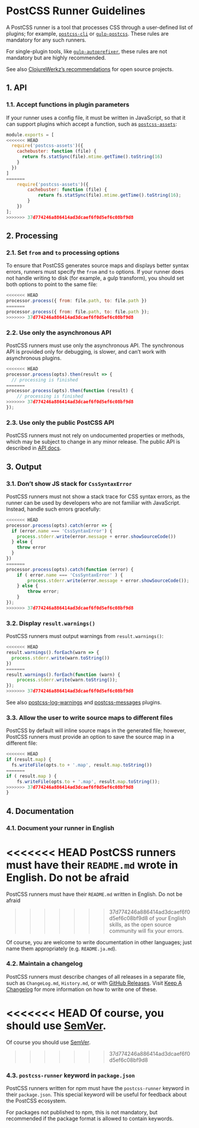 # PostCSS Runner Guidelines

A PostCSS runner is a tool that processes CSS through a user-defined list
of plugins; for example, [`postcss-cli`] or [`gulp‑postcss`].
These rules are mandatory for any such runners.

For single-plugin tools, like [`gulp-autoprefixer`],
these rules are not mandatory but are highly recommended.

See also [ClojureWerkz’s recommendations] for open source projects.

[ClojureWerkz’s recommendations]:  http://blog.clojurewerkz.org/blog/2013/04/20/how-to-make-your-open-source-project-really-awesome/
[`gulp-autoprefixer`]: https://github.com/sindresorhus/gulp-autoprefixer
[`gulp‑postcss`]:      https://github.com/w0rm/gulp-postcss
[`postcss-cli`]:       https://github.com/postcss/postcss-cli

## 1. API

### 1.1. Accept functions in plugin parameters

If your runner uses a config file, it must be written in JavaScript, so that
it can support plugins which accept a function, such as [`postcss-assets`]:

```js
module.exports = [
<<<<<<< HEAD
  require('postcss-assets')({
    cachebuster: function (file) {
      return fs.statSync(file).mtime.getTime().toString(16)
    }
  })
]
=======
    require('postcss-assets')({
        cachebuster: function (file) {
            return fs.statSync(file).mtime.getTime().toString(16);
        }
    })
];
>>>>>>> 37d774246a886414ad3dcaef6f0d5ef6c08bf9d8
```

[`postcss-assets`]: https://github.com/borodean/postcss-assets

## 2. Processing

### 2.1. Set `from` and `to` processing options

To ensure that PostCSS generates source maps and displays better syntax errors,
runners must specify the `from` and `to` options. If your runner does not handle
writing to disk (for example, a gulp transform), you should set both options
to point to the same file:

```js
<<<<<<< HEAD
processor.process({ from: file.path, to: file.path })
=======
processor.process({ from: file.path, to: file.path });
>>>>>>> 37d774246a886414ad3dcaef6f0d5ef6c08bf9d8
```

### 2.2. Use only the asynchronous API

PostCSS runners must use only the asynchronous API.
The synchronous API is provided only for debugging, is slower,
and can’t work with asynchronous plugins.

```js
<<<<<<< HEAD
processor.process(opts).then(result => {
  // processing is finished
=======
processor.process(opts).then(function (result) {
    // processing is finished
>>>>>>> 37d774246a886414ad3dcaef6f0d5ef6c08bf9d8
});
```

### 2.3. Use only the public PostCSS API

PostCSS runners must not rely on undocumented properties or methods,
which may be subject to change in any minor release. The public API
is described in [API docs].

[API docs]: http://api.postcss.org/

## 3. Output

### 3.1. Don’t show JS stack for `CssSyntaxError`

PostCSS runners must not show a stack trace for CSS syntax errors,
as the runner can be used by developers who are not familiar with JavaScript.
Instead, handle such errors gracefully:

```js
<<<<<<< HEAD
processor.process(opts).catch(error => {
  if (error.name === 'CssSyntaxError') {
    process.stderr.write(error.message + error.showSourceCode())
  } else {
    throw error
  }
})
=======
processor.process(opts).catch(function (error) {
    if ( error.name === 'CssSyntaxError' ) {
        process.stderr.write(error.message + error.showSourceCode());
    } else {
        throw error;
    }
});
>>>>>>> 37d774246a886414ad3dcaef6f0d5ef6c08bf9d8
```

### 3.2. Display `result.warnings()`

PostCSS runners must output warnings from `result.warnings()`:

```js
<<<<<<< HEAD
result.warnings().forEach(warn => {
  process.stderr.write(warn.toString())
})
=======
result.warnings().forEach(function (warn) {
    process.stderr.write(warn.toString());
});
>>>>>>> 37d774246a886414ad3dcaef6f0d5ef6c08bf9d8
```

See also [postcss-log-warnings] and [postcss-messages] plugins.

[postcss-log-warnings]: https://github.com/davidtheclark/postcss-log-warnings
[postcss-messages]:     https://github.com/postcss/postcss-messages

### 3.3. Allow the user to write source maps to different files

PostCSS by default will inline source maps in the generated file; however,
PostCSS runners must provide an option to save the source map in a different
file:

```js
<<<<<<< HEAD
if (result.map) {
  fs.writeFile(opts.to + '.map', result.map.toString())
=======
if ( result.map ) {
    fs.writeFile(opts.to + '.map', result.map.toString());
>>>>>>> 37d774246a886414ad3dcaef6f0d5ef6c08bf9d8
}
```

## 4. Documentation

### 4.1. Document your runner in English

<<<<<<< HEAD
PostCSS runners must have their `README.md` wrote in English. Do not be afraid
=======
PostCSS runners must have their `README.md` written in English. Do not be afraid
>>>>>>> 37d774246a886414ad3dcaef6f0d5ef6c08bf9d8
of your English skills, as the open source community will fix your errors.

Of course, you are welcome to write documentation in other languages;
just name them appropriately (e.g. `README.ja.md`).

### 4.2. Maintain a changelog

PostCSS runners must describe changes of all releases in a separate file,
such as `ChangeLog.md`, `History.md`, or with [GitHub Releases].
Visit [Keep A Changelog] for more information on how to write one of these.

<<<<<<< HEAD
Of course, you should use [SemVer].
=======
Of course you should use [SemVer].
>>>>>>> 37d774246a886414ad3dcaef6f0d5ef6c08bf9d8

[Keep A Changelog]: http://keepachangelog.com/
[GitHub Releases]:  https://help.github.com/articles/creating-releases/
[SemVer]:           http://semver.org/

### 4.3. `postcss-runner` keyword in `package.json`

PostCSS runners written for npm must have the `postcss-runner` keyword
in their `package.json`. This special keyword will be useful for feedback about
the PostCSS ecosystem.

For packages not published to npm, this is not mandatory, but recommended
if the package format is allowed to contain keywords.
